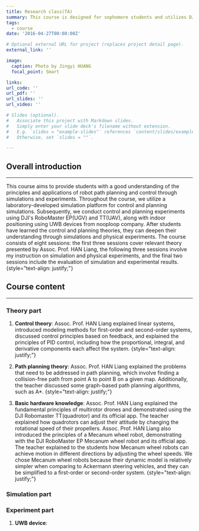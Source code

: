 ```yaml
---
title: Research class(TA)
summary: This course is designed for sophomore students and utilizes DJI Education platform and a simulation platform developed by our lab, enabling students to complete unmanned aerial vehicle (UAV) and unmanned ground vehicle (UGV) planning and control experiments.
tags:
  - course
date: '2016-04-27T00:00:00Z'

# Optional external URL for project (replaces project detail page).
external_link: ''

image:
  caption: Photo by Jingyi HUANG
  focal_point: Smart

links:
url_code: ''
url_pdf: ''
url_slides: ''
url_video: ''

# Slides (optional).
#   Associate this project with Markdown slides.
#   Simply enter your slide deck's filename without extension.
#   E.g. `slides = "example-slides"` references `content/slides/example-slides.md`.
#   Otherwise, set `slides = ""`.

---
```


## Overall introduction

---
This course aims to provide students with a good understanding of the principles and applications of robot path planning and control through simulations and experiments. Throughout the course, we utilize a laboratory-developed simulation platform for control and planning simulations. Subsequently, we conduct control and planning experiments using DJI's RoboMaster EP(UGV) and TT(UAV), along with indoor positioning using UWB devices from nooploop company. After students have learned the control and planning theories, they can deepen their understanding through simulations and physical experiments. The course consists of eight sessions: the first three sessions cover relevant theory presented by Assoc. Prof. HAN Liang, the following three sessions involve my instruction on simulation and physical experiments, and the final two sessions include the evaluation of simulation and experimental results.
{style="text-align: justify;"}

## Course content

---

### Theory part

1. **Control theory**: Assoc. Prof. HAN Liang explained linear systems, introduced modeling methods for first-order and second-order systems, discussed control principles based on feedback, and explained the principles of PID control, including how the proportional, integral, and derivative components each affect the system.
{style="text-align: justify;"}

2. **Path planning theory**: Assoc. Prof. HAN Liang explained the problems that need to be addressed in   path planning, which involve finding a collision-free path from point A to point B on a given map. Additionally, the teacher discussed some graph-based path planning algorithms, such as A*.
{style="text-align: justify;"}

3. **Basic hardware knowledge**: Assoc. Prof. HAN Liang explained the fundamental principles of multirotor drones and demonstrated using the DJI Robomaster TT(quadrotor) and its official app. The teacher explained how quadrotors can adjust their attitude by changing the rotational speed of their propellers. Assoc. Prof. HAN Liang also introduced the principles of a Mecanum wheel robot, demonstrating with the DJI RoboMaster EP Mecanum wheel robot and its official app. The teacher explained to the students how Mecanum wheel robots can achieve motion in different directions by adjusting the wheel speeds. We chose Mecanum wheel robots because their dynamic model is relatively simpler when comparing to Ackermann steering vehicles, and they can be simplified to a first-order or second-order system.
{style="text-align: justify;"}

### Simulation part

### Experiment part

1. **UWB device**: 
